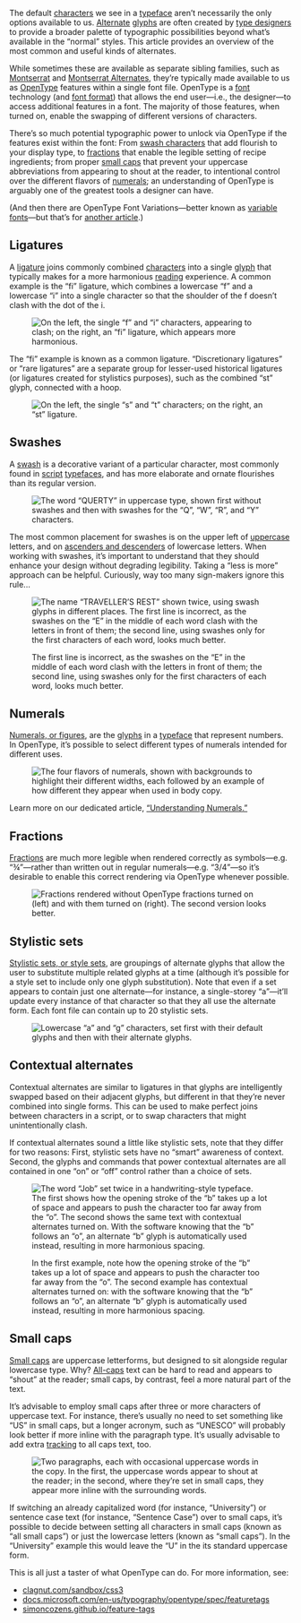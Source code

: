 
The default [characters](/glossary/character) we see in a [typeface](/glossary/typeface) aren’t necessarily the only options available to us. [Alternate](/glossary/alternates) [glyphs](/glossary/glyph) are often created by [type designers](/glossary/type_designer) to provide a broader palette of typographic possibilities beyond what’s available in the “normal” styles. This article provides an overview of the most common and useful kinds of alternates.

While sometimes these are available as separate sibling families, such as [Montserrat](https://fonts.google.com/specimen/Montserrat?query=montser) and [Montserrat Alternates](https://fonts.google.com/specimen/Montserrat+Alternates), they’re typically made available to us as [OpenType](/glossary/open_type) features within a single font file. OpenType is a [font](/glossary/font) technology (and [font format](/glossary/font_format)) that allows the end user—i.e., the designer—to access additional features in a font. The majority of those features, when turned on, enable the swapping of different versions of characters.

There’s so much potential typographic power to unlock via OpenType if the features exist within the font: From [swash characters](/glossary/swash_glyph) that add flourish to your display type, to [fractions](/glossary/fractions) that enable the legible setting of recipe ingredients; from proper [small caps](/glossary/small_caps) that prevent your uppercase abbreviations from appearing to shout at the reader, to intentional control over the different flavors of [numerals](/lesson/understanding_numerals); an understanding of OpenType is arguably one of the greatest tools a designer can have.

(And then there are OpenType Font Variations—better known as [variable fonts](/glossary/variable_fonts)—but that’s for [another article](/lesson/introducing_variable_fonts).)

## Ligatures

A [ligature](/glossary/ligature) joins commonly combined [characters](/glossary/character) into a single [glyph](/glossary/glyph) that typically makes for a more harmonious [reading](/glossary/readability) experience. A common example is the “fi” ligature, which combines a lowercase “f” and a lowercase “i” into a single character so that the shoulder of the f doesn’t clash with the dot of the i.

<figure>

![On the left, the single “f” and “i” characters, appearing to clash; on the right, an “fi” ligature, which appears more harmonious.](images/thumbnail.svg)

</figure>

The “fi” example is known as a common ligature. “Discretionary ligatures” or “rare ligatures” are a separate group for lesser-used historical ligatures (or ligatures created for stylistics purposes), such as the combined “st” glyph, connected with a hoop.

<figure>

![On the left, the single “s” and “t” characters; on the right, an “st” ligature.](images/1.5.2.svg)

</figure>

## Swashes

A [swash](/glossary/swash_glyph) is a decorative variant of a particular character, most commonly found in [script](/glossary/script_typeface_style) [typefaces](/glossary/typeface), and has more elaborate and ornate flourishes than its regular version.

<figure>

![The word “QUERTY” in uppercase type, shown first without swashes and then with swashes for the “Q”, “W”, “R”, and “Y” characters.](images/1.5.3.svg)

</figure>

The most common placement for swashes is on the upper left of [uppercase](/glossary/uppercase_lowercase) letters, and on [ascenders and descenders](/glossary/ascenders_descenders) of lowercase letters. When working with swashes, it’s important to understand that they should enhance your design without degrading legibility. Taking a “less is more” approach can be helpful. Curiously, way too many sign-makers ignore this rule...

<figure>

![The name “TRAVELLER’S REST” shown twice, using swash glyphs in different places. The first line is incorrect, as the swashes on the “E” in the middle of each word clash with the letters in front of them; the second line, using swashes only for the first characters of each word, looks much better.](images/1.5.4.svg)
<figcaption>The first line is incorrect, as the swashes on the “E” in the middle of each word clash with the letters in front of them; the second line, using swashes only for the first characters of each word, looks much better.</figcaption>

</figure>

## Numerals

[Numerals, or figures](/glossary/numerals_figures), are the [glyphs](/glossary/glyph) in a [typeface](/glossary/typeface) that represent numbers. In OpenType, it’s possible to select different types of numerals intended for different uses.

<figure>

![The four flavors of numerals, shown with backgrounds to highlight their different widths, each followed by an example of how different they appear when used in body copy.](images/1.5.5.svg)

</figure>

Learn more on our dedicated article, [“Understanding Numerals.”](/lesson/understanding_numerals)

## Fractions

[Fractions](/glossary/fractions) are much more legible when rendered correctly as symbols—e.g. “¾”—rather than written out in regular numerals—e.g. “3/4”—so it’s desirable to enable this correct rendering via OpenType whenever possible.

<figure>

![Fractions rendered without OpenType fractions turned on (left) and with them turned on (right). The second version looks better.](images/1.5.6.svg)

</figure>

[//]: # (We’ve already prepared a dedicated article on fractions LINK TO RECIPE LESSON, so head over there to learn more.)

## Stylistic sets

[Stylistic sets, or style sets](/glossary/stylistic_sets), are groupings of alternate glyphs that allow the user to substitute multiple related glyphs at a time (although it’s possible for a style set to include only one glyph substitution). Note that even if a set appears to contain just one alternate—for instance, a single-storey “a”—it’ll update every instance of that character so that they all use the alternate form. Each font file can contain up to 20 stylistic sets.

<figure>

![Lowercase “a” and “g” characters, set first with their default glyphs and then with their alternate glyphs.](images/1.5.7.svg)

</figure>

## Contextual alternates

Contextual alternates are similar to ligatures in that glyphs are intelligently swapped based on their adjacent glyphs, but different in that they’re never combined into single forms. This can be used to make perfect joins between characters in a script, or to swap characters that might unintentionally clash.

If contextual alternates sound a little like stylistic sets, note that they differ for two reasons: First, stylistic sets have no “smart” awareness of context. Second, the glyphs and commands that power contextual alternates are all contained in one “on” or “off” control rather than a choice of sets.

<figure>

![The word “Job” set twice in a handwriting-style typeface. The first shows how the opening stroke of the “b” takes up a lot of space and appears to push the character too far away from the “o”. The second shows the same text with contextual alternates turned on. With the software knowing that the “b” follows an “o”, an alternate “b” glyph is automatically used instead, resulting in more harmonious spacing.](images/1.5.8.svg)
<figcaption>In the first example, note how the opening stroke of the “b” takes up a lot of space and appears to push the character too far away from the “o”. The second example has contextual alternates turned on: with the software knowing that the “b” follows an “o”, an alternate “b” glyph is automatically used instead, resulting in more harmonious spacing.</figcaption>

</figure>

## Small caps

[Small caps](/glossary/small_caps) are uppercase letterforms, but designed to sit alongside regular lowercase type. Why? [All-caps](/glossary/all_caps) text can be hard to read and appears to “shout” at the reader; small caps, by contrast, feel a more natural part of the text.

It’s advisable to employ small caps after three or more characters of uppercase text. For instance, there’s usually no need to set something like “US” in small caps, but a longer acronym, such as “UNESCO” will probably look better if more inline with the paragraph type. It’s usually advisable to add extra [tracking](/glossary/tracking_letter_spacing) to all caps text, too.

<figure>

![Two paragraphs, each with occasional uppercase words in the copy. In the first, the uppercase words appear to shout at the reader; in the second, where they’re set in small caps, they appear more inline with the surrounding words.](images/1.5.9.svg)

</figure>

If switching an already capitalized word (for instance, “University”) or sentence case text (for instance, “Sentence Case”) over to small caps, it’s possible to decide between setting all characters in small caps (known as “all small caps”) or just the lowercase letters (known as “small caps”). In the “University” example this would leave the “U” in the its standard uppercase form.

This is all just a taster of what OpenType can do. For more information, see:

- [clagnut.com/sandbox/css3](http://clagnut.com/sandbox/css3/)
- [docs.microsoft.com/en-us/typography/opentype/spec/featuretags](https://docs.microsoft.com/en-us/typography/opentype/spec/featuretags)
- [simoncozens.github.io/feature-tags](https://simoncozens.github.io/feature-tags/)
